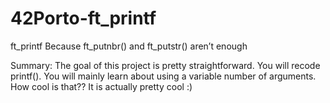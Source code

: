 # 42Porto-ft_printf

ft_printf
Because ft_putnbr() and ft_putstr() aren’t enough

Summary:
The goal of this project is pretty straightforward. You will recode printf().
You will mainly learn about using a variable number of arguments. How cool is that??
It is actually pretty cool :)
